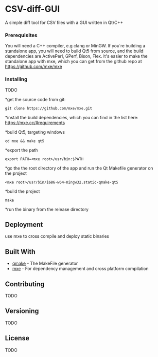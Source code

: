 # CSV-diff-GUI

A simple diff tool for CSV files with a GUI written in Qt/C++

### Prerequisites

You will need a C++ compiler, e.g clang or MinGW.
If you're building a standalone app, you will need to build Qt5 from source, and the build dependencies are ActivePerl, GPerf, Bison, Flex. 
It's easier to make the standalone app with mxe, which you can get from the github repo at 
https://github.com/mxe/mxe

### Installing

TODO

*get the source code from git:
```
git clone https://github.com/mxe/mxe.git
```
*install the build dependencies, which you can find in the list here:
https://mxe.cc/#requirements

*build Qt5, targeting windows

```
cd mxe && make qt5
```

*export the path

```
export PATH=<mxe root>/usr/bin:$PATH
```

*go the the root directory of the app and run the Qt Makefile generator on the project

```
<mxe root>/usr/bin/i686-w64-mingw32.static-qmake-qt5
```
*build the project

```
make
```
*run the binary from the release directory

## Deployment

use mxe to cross compile and deploy static binaries

## Built With

* [qmake](https://doc.qt.io/qt-5/qmake-manual.html) - The MakeFile generator
* [mxe](https://github.com/mxe/mxe) - For dependency management and cross platform compilation

## Contributing

TODO

## Versioning

TODO

## License

TODO
